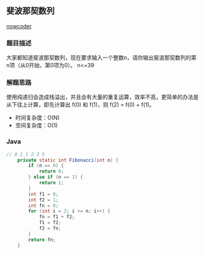 ## 斐波那契数列

[nowcoder](https://www.nowcoder.com/practice/c6c7742f5ba7442aada113136ddea0c3?tpId=13&tqId=11160&tPage=1&rp=1&ru=%2Fta%2Fcoding-interviews&qru=%2Fta%2Fcoding-interviews%2Fquestion-ranking)

### 题目描述

大家都知道斐波那契数列，现在要求输入一个整数n，请你输出斐波那契数列的第n项（从0开始，第0项为0）。
n<=39

### 解题思路
使用纯递归会造成栈溢出，并且会有大量的重复运算，效率不高，更简单的办法是从下往上计算，即先计算出 f(0) 和 f(1)，则 f(2) = f(0) + f(1)。

* 时间复杂度：O(N)
* 空间复杂度：O(1)

### Java

``` java
// 0 1 1 2 3 5
    private static int Fibonacci(int n) {
        if (n == 0) {
            return 0;
        } else if (n == 1) {
            return 1;
        }
        int f1 = 0;
        int f2 = 1;
        int fn = 0;
        for (int i = 2; i <= n; i++) {
            fn = f1 + f2;
            f1 = f2;
            f2 = fn;
        }
        return fn;
    }
```